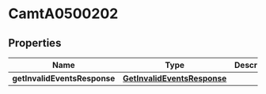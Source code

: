 
# CamtA0500202

## Properties
Name | Type | Description | Notes
------------ | ------------- | ------------- | -------------
**getInvalidEventsResponse** | [**GetInvalidEventsResponse**](GetInvalidEventsResponse.md) |  |  [optional]



